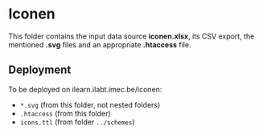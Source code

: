 # Iconen

This folder contains the input data source **iconen.xlsx**,
its CSV export,
the mentioned **.svg** files
and an appropriate **.htaccess** file.

## Deployment
To be deployed on ilearn.ilabt.imec.be/iconen:

- `*.svg` (from this folder, not nested folders)
- `.htaccess` (from this folder)
- `icons.ttl` (from folder `../schemes`)
